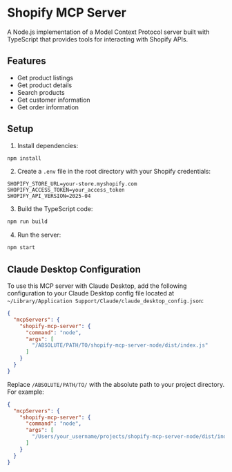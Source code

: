 # Shopify MCP Server

A Node.js implementation of a Model Context Protocol server built with TypeScript that provides tools for interacting with Shopify APIs.

## Features

- Get product listings
- Get product details
- Search products
- Get customer information
- Get order information

## Setup

1. Install dependencies:
```bash
npm install
```

2. Create a `.env` file in the root directory with your Shopify credentials:
```
SHOPIFY_STORE_URL=your-store.myshopify.com
SHOPIFY_ACCESS_TOKEN=your_access_token
SHOPIFY_API_VERSION=2025-04
```

3. Build the TypeScript code:
```bash
npm run build
```

4. Run the server:
```bash
npm start
```

## Claude Desktop Configuration

To use this MCP server with Claude Desktop, add the following configuration to your Claude Desktop config file located at `~/Library/Application Support/Claude/claude_desktop_config.json`:

```json
{
  "mcpServers": {
    "shopify-mcp-server": {
      "command": "node",
      "args": [
        "/ABSOLUTE/PATH/TO/shopify-mcp-server-node/dist/index.js"
      ]
    }
  }
}
```

Replace `/ABSOLUTE/PATH/TO/` with the absolute path to your project directory. For example:

```json
{
  "mcpServers": {
    "shopify-mcp-server": {
      "command": "node",
      "args": [
        "/Users/your_username/projects/shopify-mcp-server-node/dist/index.js"
      ]
    }
  }
}
```
